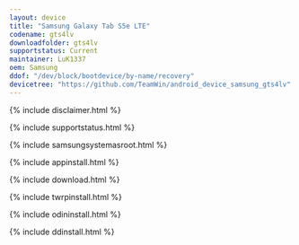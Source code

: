 ```yaml
---
layout: device
title: "Samsung Galaxy Tab S5e LTE"
codename: gts4lv
downloadfolder: gts4lv
supportstatus: Current
maintainer: LuK1337
oem: Samsung
ddof: "/dev/block/bootdevice/by-name/recovery"
devicetree: "https://github.com/TeamWin/android_device_samsung_gts4lv"
---
```


{% include disclaimer.html %}

{% include supportstatus.html %}

{% include samsungsystemasroot.html %}

{% include appinstall.html %}

{% include download.html %}

{% include twrpinstall.html %}

{% include odininstall.html %}

{% include ddinstall.html %}
